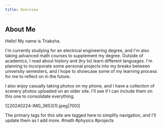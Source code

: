 ```yaml
---
title: Overview
---
```

## About Me
Hello! My name is Triaksha. 

I'm currently studying for an electrical engineering degree, and I'm also taking advanced math courses to supplement my degree. Outside of academics, I read about history and (try to) learn different languages. I'm planning to incorporate some personal projects into my breaks between university semesters, and I hope to showcase some of my learning process for me to reflect on in the future.   

I also enjoy casually taking photos on my phone, and I have a collection of scenery photos uploaded on an older site. I'll see if I can include them on this one to consolidate everything. 

![[20240224-IMG_3653(1).jpeg|700]] 



The primary tags for this site are tagged here to simplify navigation, and I'll update them as I add more.
#math #physics #projects